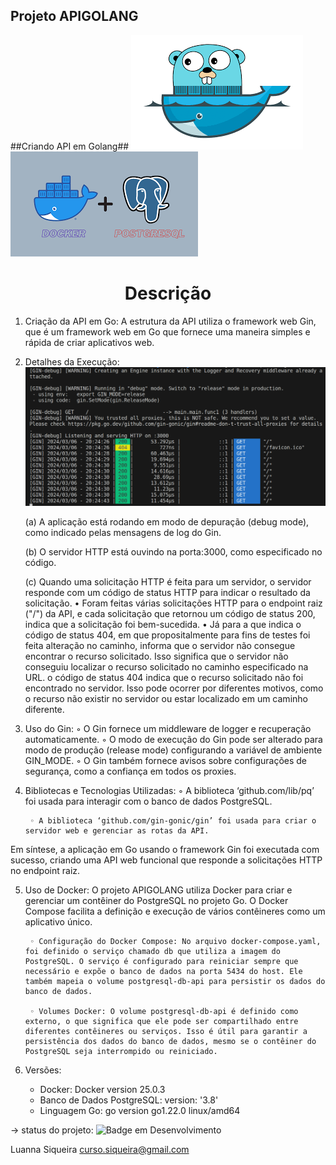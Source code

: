 ## Projeto APIGOLANG
##Criando API em Golang## 
![Goland and Docker](./cmd/imagens/godocker.png)
<img src="./cmd/imagens/dockerpostgres.png" alt="Goland and Docker">

<h1 align="center"> Descrição </h1>

1. Criação da API em Go: A estrutura da API utiliza o framework web Gin, que é um framework web em Go que fornece uma maneira simples e rápida de criar aplicativos web.

2. Detalhes da Execução:
    <img src="./cmd/imagens/imagemsaidaapigo.png" alt="Execution">

    (a) A aplicação está rodando em modo de depuração (debug mode), como indicado pelas mensagens de log do Gin.
       
    (b) O servidor HTTP está ouvindo na porta:3000, como especificado no código.
       
    (c) Quando uma solicitação HTTP é feita para um servidor, o servidor responde com um código de status HTTP para indicar o resultado da solicitação. 
    • Foram feitas várias solicitações HTTP para o endpoint raiz ("/") da API, e cada solicitação que retornou um código de status 200, indica que a solicitação foi bem-sucedida. 
    • Já para a que indica o código de status 404, em que propositalmente para fins de testes foi feita alteração no caminho, informa que o servidor não consegue encontrar o recurso solicitado. Isso significa que o servidor não conseguiu localizar o recurso solicitado no caminho especificado na URL.
          o código de status 404 indica que o recurso solicitado não foi encontrado no servidor. Isso pode ocorrer por diferentes motivos, como o recurso não existir no servidor ou estar localizado em um caminho diferente.
       
3. Uso do Gin:
        ◦ O Gin fornece um middleware de logger e recuperação automaticamente.
        ◦ O modo de execução do Gin pode ser alterado para modo de produção (release mode) configurando a variável de ambiente GIN_MODE.
        ◦ O Gin também fornece avisos sobre configurações de segurança, como a confiança em todos os proxies.	
       
       
4. Bibliotecas e Tecnologias Utilizadas:
        ◦ A biblioteca ‘github.com/lib/pq’ foi usada para interagir com o banco de dados PostgreSQL.

        ◦ A biblioteca ‘github.com/gin-gonic/gin’ foi usada para criar o servidor web e gerenciar as rotas da API.

Em síntese, a aplicação em Go usando o framework Gin foi executada com sucesso, criando uma API web funcional que responde a solicitações HTTP no endpoint raiz.  

5. Uso de Docker:
    O projeto APIGOLANG utiliza Docker para criar e gerenciar um contêiner do PostgreSQL no projeto Go. O Docker Compose facilita a definição e execução de vários contêineres como um aplicativo único.

        ◦ Configuração do Docker Compose: No arquivo docker-compose.yaml, foi definido o serviço chamado db que utiliza a imagem do PostgreSQL. O serviço é configurado para reiniciar sempre que necessário e expõe o banco de dados na porta 5434 do host. Ele também mapeia o volume postgresql-db-api para persistir os dados do banco de dados.

        ◦ Volumes Docker: O volume postgresql-db-api é definido como externo, o que significa que ele pode ser compartilhado entre diferentes contêineres ou serviços. Isso é útil para garantir a persistência dos dados do banco de dados, mesmo se o contêiner do PostgreSQL seja interrompido ou reiniciado.

6. Versões:
    - Docker: Docker version 25.0.3
    - Banco de Dados PostgreSQL: version: '3.8'
    - Linguagem Go: go version go1.22.0 linux/amd64

-> status do projeto:
![Badge em Desenvolvimento](http://img.shields.io/static/v1?label=STATUS&message=EM%20DESENVOLVIMENTO&color=GREEN&style=for-the-badge)


Luanna Siqueira curso.siqueira@gmail.com

